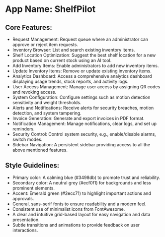 # **App Name**: ShelfPilot

## Core Features:

- Request Management: Request queue where an administrator can approve or reject item requests.
- Inventory Browser: List and search existing inventory items.
- Shelf Location Optimization: Suggest the best shelf location for a new product based on current stock using an AI tool.
- Add Inventory Items: Enable administrators to add new inventory items.
- Update Inventory Items: Remove or update existing inventory items.
- Analytics Dashboard: Access a comprehensive analytics dashboard displaying usage trends, stock reports, and activity logs.
- User Access Management: Manage user access by assigning QR codes and revoking access.
- System Configuration: Configure settings such as motion detection sensitivity and weight thresholds.
- Alerts and Notifications: Receive alerts for security breaches, motion detection, and system tampering.
- Invoice Generation: Generate and export invoices in PDF format.
- Notification Management: Manage notifications, clear logs, and set up reminders.
- Security Control: Control system security, e.g., enable/disable alarms, switch modes.
- Sidebar Navigation: A persistent sidebar providing access to all the above mentioned features.

## Style Guidelines:

- Primary color: A calming blue (#3498db) to promote trust and reliability.
- Secondary color: A neutral grey (#ecf0f1) for backgrounds and less prominent elements.
- Accent: Emerald green (#2ecc71) to highlight important actions and approvals.
- General, sans-serif fonts to ensure readability and a modern feel.
- Consistent use of minimalist icons from FontAwesome.
- A clear and intuitive grid-based layout for easy navigation and data presentation.
- Subtle transitions and animations to provide feedback on user interactions.